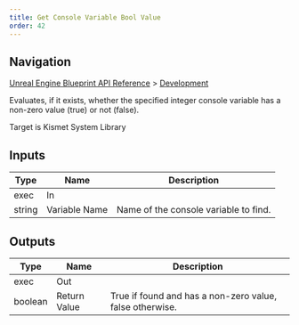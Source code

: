 ```yaml
---
title: Get Console Variable Bool Value
order: 42
---
```

## Navigation

[Unreal Engine Blueprint API Reference](https://dev.epicgames.com/documentation/en-us/unreal-engine/BlueprintAPI) > [Development](https://dev.epicgames.com/documentation/en-us/unreal-engine/BlueprintAPI/Development)

Evaluates, if it exists, whether the specified integer console variable has a non-zero value (true) or not (false).

Target is Kismet System Library

## Inputs

| Type | Name | Description |
| --- | --- | --- |
| exec | In |  |
| string | Variable Name | Name of the console variable to find. |

## Outputs

| Type | Name | Description |
| --- | --- | --- |
| exec | Out |  |
| boolean | Return Value | True if found and has a non-zero value, false otherwise. |
